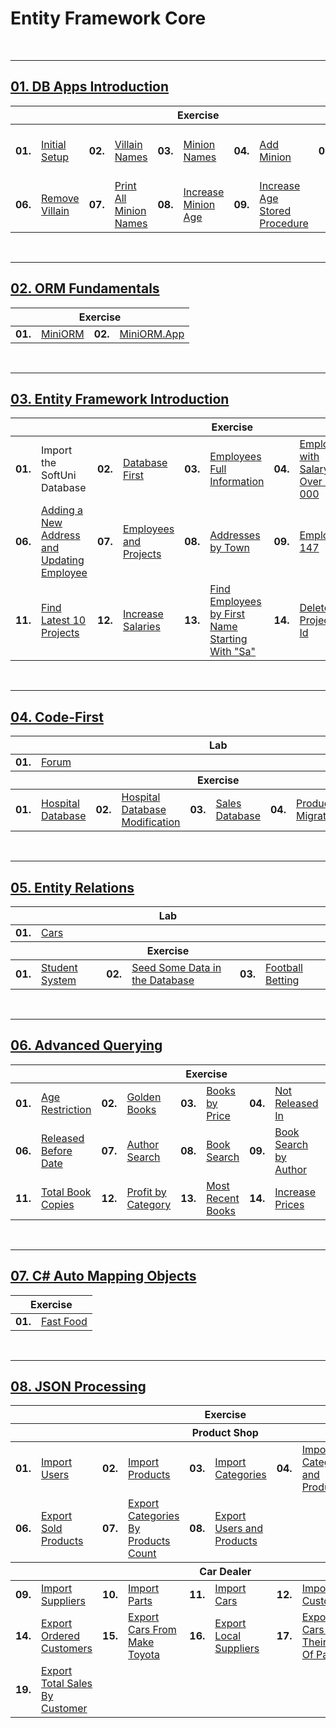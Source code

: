# Entity Framework Core

<br/>

---

## <a href="https://github.com/radrex/SoftuniCourses/tree/master/C%23%20Web%20Developer/C%23%20DB/02.Entity%20Framework%20Core/01.DB%20Apps%20Introduction/DB_Apps_Introduction">01. DB Apps Introduction</a>

<table>
  <thead>
    <tr>
      <th colspan="10" style="text-align:center;">Exercise</th>
    </tr>
  </thead>
  <tbody>
    <tr>
      <td><b>01.</b></td>
      <td><a href="https://github.com/radrex/SoftuniCourses/blob/master/C%23%20Web%20Developer/C%23%20DB/02.Entity%20Framework%20Core/01.DB%20Apps%20Introduction/DB_Apps_Introduction/P01_InitialSetup/P01_InitialSetup.cs">Initial Setup</a></td>
      <td><b>02.</b></td>
      <td><a href="https://github.com/radrex/SoftuniCourses/blob/master/C%23%20Web%20Developer/C%23%20DB/02.Entity%20Framework%20Core/01.DB%20Apps%20Introduction/DB_Apps_Introduction/P02_VillainNames/P02_VillainNames.cs">Villain Names</a></td>
      <td><b>03.</b></td>
      <td><a href="https://github.com/radrex/SoftuniCourses/blob/master/C%23%20Web%20Developer/C%23%20DB/02.Entity%20Framework%20Core/01.DB%20Apps%20Introduction/DB_Apps_Introduction/P03_MinionNames/P03_MinionNames.cs">Minion Names</a></td>
      <td><b>04.</b></td>
      <td><a href="https://github.com/radrex/SoftuniCourses/blob/master/C%23%20Web%20Developer/C%23%20DB/02.Entity%20Framework%20Core/01.DB%20Apps%20Introduction/DB_Apps_Introduction/P04_AddMinion/P04_AddMinion.cs">Add Minion</a></td>
      <td><b>05.</b></td>
      <td><a href="https://github.com/radrex/SoftuniCourses/blob/master/C%23%20Web%20Developer/C%23%20DB/02.Entity%20Framework%20Core/01.DB%20Apps%20Introduction/DB_Apps_Introduction/P05_ChangeTownNamesCasing/P05_ChangeTownNamesCasing.cs">Change Town Names Casing</a></td>
    </tr>
    <tr>
      <td><b>06.</b></td>
      <td><a href="https://github.com/radrex/SoftuniCourses/blob/master/C%23%20Web%20Developer/C%23%20DB/02.Entity%20Framework%20Core/01.DB%20Apps%20Introduction/DB_Apps_Introduction/P06_RemoveVillain/P06_RemoveVillain.cs">Remove Villain</a></td>
      <td><b>07.</b></td>
      <td><a href="https://github.com/radrex/SoftuniCourses/blob/master/C%23%20Web%20Developer/C%23%20DB/02.Entity%20Framework%20Core/01.DB%20Apps%20Introduction/DB_Apps_Introduction/P07_PrintAllMinionNames/P07_PrintAllMinionNames.cs">Print All Minion Names</a></td>
      <td><b>08.</b></td>
      <td><a href="https://github.com/radrex/SoftuniCourses/blob/master/C%23%20Web%20Developer/C%23%20DB/02.Entity%20Framework%20Core/01.DB%20Apps%20Introduction/DB_Apps_Introduction/P08_IncreaseMinionAge/P08_IncreaseMinionAge.cs">Increase Minion Age</a></td>
      <td><b>09.</b></td>
      <td><a href="https://github.com/radrex/SoftuniCourses/blob/master/C%23%20Web%20Developer/C%23%20DB/02.Entity%20Framework%20Core/01.DB%20Apps%20Introduction/DB_Apps_Introduction/P09_IncreaseAgeStoredProcedure/P09_IncreaseAgeStoredProcedure.cs">Increase Age Stored Procedure</a></td>
      <td colspan="2"></td>
    </tr>
  </tbody>
</table>

<br/>

---

## <a href="https://github.com/radrex/SoftuniCourses/tree/master/C%23%20Web%20Developer/C%23%20DB/02.Entity%20Framework%20Core/02.ORM%20Fundamentals">02. ORM Fundamentals</a>

<table>
  <thead>
    <tr>
      <th colspan="4" style="text-align:center;">Exercise</th>
    </tr>
  </thead>
  <tbody>
    <tr>
      <td><b>01.</b></td>
      <td><a href="https://github.com/radrex/SoftuniCourses/tree/master/C%23%20Web%20Developer/C%23%20DB/02.Entity%20Framework%20Core/02.ORM%20Fundamentals/MiniORM">MiniORM</a></td>
      <td><b>02.</b></td>
      <td><a href="https://github.com/radrex/SoftuniCourses/tree/master/C%23%20Web%20Developer/C%23%20DB/02.Entity%20Framework%20Core/02.ORM%20Fundamentals/MiniORM.App">MiniORM.App</a></td>
    </tr>
  </tbody>
</table>

<br/>

---

## <a href="https://github.com/radrex/SoftuniCourses/tree/master/C%23%20Web%20Developer/C%23%20DB/02.Entity%20Framework%20Core/03.Entity%20Framework%20Introduction">03. Entity Framework Introduction</a>

<table>
  <thead>
    <tr>
      <th colspan="10" style="text-align:center;">Exercise</th>
    </tr>
  </thead>
  <tbody>
    <tr>
      <td><b>01.</b></td>
      <td>Import the SoftUni Database</td>
      <td><b>02.</b></td>
      <td><a href="https://github.com/radrex/SoftuniCourses/tree/master/C%23%20Web%20Developer/C%23%20DB/02.Entity%20Framework%20Core/03.Entity%20Framework%20Introduction/SoftUni/SoftUni">Database First</a></td>
      <td><b>03.</b></td>
      <td><a href="https://github.com/radrex/SoftuniCourses/blob/2479ba894e3a3a671bb591ae023fe09b7b49bfeb/C%23%20Web%20Developer/C%23%20DB/02.Entity%20Framework%20Core/03.Entity%20Framework%20Introduction/SoftUni/SoftUni/StartUp.cs#L60">Employees Full Information</a></td>
      <td><b>04.</b></td>
      <td><a href="https://github.com/radrex/SoftuniCourses/blob/2479ba894e3a3a671bb591ae023fe09b7b49bfeb/C%23%20Web%20Developer/C%23%20DB/02.Entity%20Framework%20Core/03.Entity%20Framework%20Introduction/SoftUni/SoftUni/StartUp.cs#L84">Employees with Salary Over 50 000</a></td>
      <td><b>05.</b></td>
      <td><a href="https://github.com/radrex/SoftuniCourses/blob/2479ba894e3a3a671bb591ae023fe09b7b49bfeb/C%23%20Web%20Developer/C%23%20DB/02.Entity%20Framework%20Core/03.Entity%20Framework%20Introduction/SoftUni/SoftUni/StartUp.cs#L106">Employees from Research and Development</a></td>
    </tr>
    <tr>
      <td><b>06.</b></td>
      <td><a href="https://github.com/radrex/SoftuniCourses/blob/2479ba894e3a3a671bb591ae023fe09b7b49bfeb/C%23%20Web%20Developer/C%23%20DB/02.Entity%20Framework%20Core/03.Entity%20Framework%20Introduction/SoftUni/SoftUni/StartUp.cs#L131">Adding a New Address and Updating Employee</a></td>
      <td><b>07.</b></td>
      <td><a href="https://github.com/radrex/SoftuniCourses/blob/2479ba894e3a3a671bb591ae023fe09b7b49bfeb/C%23%20Web%20Developer/C%23%20DB/02.Entity%20Framework%20Core/03.Entity%20Framework%20Introduction/SoftUni/SoftUni/StartUp.cs#L160">Employees and Projects</a></td>
      <td><b>08.</b></td>
      <td><a href="https://github.com/radrex/SoftuniCourses/blob/2479ba894e3a3a671bb591ae023fe09b7b49bfeb/C%23%20Web%20Developer/C%23%20DB/02.Entity%20Framework%20Core/03.Entity%20Framework%20Introduction/SoftUni/SoftUni/StartUp.cs#L196">Addresses by Town</a></td>
      <td><b>09.</b></td>
      <td><a href="https://github.com/radrex/SoftuniCourses/blob/2479ba894e3a3a671bb591ae023fe09b7b49bfeb/C%23%20Web%20Developer/C%23%20DB/02.Entity%20Framework%20Core/03.Entity%20Framework%20Introduction/SoftUni/SoftUni/StartUp.cs#L221">Employee 147</a></td>
      <td><b>10.</b></td>
      <td><a href="https://github.com/radrex/SoftuniCourses/blob/2479ba894e3a3a671bb591ae023fe09b7b49bfeb/C%23%20Web%20Developer/C%23%20DB/02.Entity%20Framework%20Core/03.Entity%20Framework%20Introduction/SoftUni/SoftUni/StartUp.cs#L244">Departments with More Than 5 Employees</a></td>
    </tr>
    <tr>
      <td><b>11.</b></td>
      <td><a href="https://github.com/radrex/SoftuniCourses/blob/2479ba894e3a3a671bb591ae023fe09b7b49bfeb/C%23%20Web%20Developer/C%23%20DB/02.Entity%20Framework%20Core/03.Entity%20Framework%20Introduction/SoftUni/SoftUni/StartUp.cs#L279">Find Latest 10 Projects</a></td>
      <td><b>12.</b></td>
      <td><a href="https://github.com/radrex/SoftuniCourses/blob/2479ba894e3a3a671bb591ae023fe09b7b49bfeb/C%23%20Web%20Developer/C%23%20DB/02.Entity%20Framework%20Core/03.Entity%20Framework%20Introduction/SoftUni/SoftUni/StartUp.cs#L305">Increase Salaries</a></td>
      <td><b>13.</b></td>
      <td><a href="https://github.com/radrex/SoftuniCourses/blob/2479ba894e3a3a671bb591ae023fe09b7b49bfeb/C%23%20Web%20Developer/C%23%20DB/02.Entity%20Framework%20Core/03.Entity%20Framework%20Introduction/SoftUni/SoftUni/StartUp.cs#L335">Find Employees by First Name Starting With "Sa"</a></td>
      <td><b>14.</b></td>
      <td><a href="https://github.com/radrex/SoftuniCourses/blob/2479ba894e3a3a671bb591ae023fe09b7b49bfeb/C%23%20Web%20Developer/C%23%20DB/02.Entity%20Framework%20Core/03.Entity%20Framework%20Introduction/SoftUni/SoftUni/StartUp.cs#L358">Delete Project by Id</a></td>
      <td><b>15.</b></td>
      <td><a href="https://github.com/radrex/SoftuniCourses/blob/2479ba894e3a3a671bb591ae023fe09b7b49bfeb/C%23%20Web%20Developer/C%23%20DB/02.Entity%20Framework%20Core/03.Entity%20Framework%20Introduction/SoftUni/SoftUni/StartUp.cs#L380">Remove Town</a></td>
    </tr>
  </tbody>
</table>

<br/>

---

## <a href="https://github.com/radrex/SoftuniCourses/tree/master/C%23%20Web%20Developer/C%23%20DB/02.Entity%20Framework%20Core/04.Code-First">04. Code-First</a>

<table>
  <thead>
    <tr>
      <th colspan="10" style="text-align:center;">Lab</th>
    </tr>
  </thead>
  <tbody>
    <tr>
      <td><b>01.</b></td>
      <td><a href="https://github.com/radrex/SoftuniCourses/tree/master/C%23%20Web%20Developer/C%23%20DB/02.Entity%20Framework%20Core/04.Code-First/Lab/Forum">Forum</a></td>
      <td colspan="8"></td>
    </tr>
  </tbody>
  <thead>
    <tr>
      <th colspan="10" style="text-align:center;">Exercise</th>
    </tr>
  </thead>
  <tbody>
    <tr>
      <td><b>01.</b></td>
      <td><a href="https://github.com/radrex/SoftuniCourses/tree/master/C%23%20Web%20Developer/C%23%20DB/02.Entity%20Framework%20Core/04.Code-First/Exercise/P01_HospitalDatabase">Hospital Database</a></td>
      <td><b>02.</b></td>
      <td><a href="https://github.com/radrex/SoftuniCourses/tree/master/C%23%20Web%20Developer/C%23%20DB/02.Entity%20Framework%20Core/04.Code-First/Exercise/P01_HospitalDatabase">Hospital Database Modification</a></td>
      <td><b>03.</b></td>
      <td><a href="https://github.com/radrex/SoftuniCourses/tree/master/C%23%20Web%20Developer/C%23%20DB/02.Entity%20Framework%20Core/04.Code-First/Exercise/P03_SalesDatabase">Sales Database</a></td>
      <td><b>04.</b></td>
      <td><a href="https://github.com/radrex/SoftuniCourses/tree/master/C%23%20Web%20Developer/C%23%20DB/02.Entity%20Framework%20Core/04.Code-First/Exercise/P03_SalesDatabase">Products Migration</a></td>
      <td><b>05.</b></td>
      <td><a href="https://github.com/radrex/SoftuniCourses/tree/master/C%23%20Web%20Developer/C%23%20DB/02.Entity%20Framework%20Core/04.Code-First/Exercise/P03_SalesDatabase">Sales Migration</a></td>
    </tr>
  </tbody>
</table>

<br/>

---

## <a href="https://github.com/radrex/SoftuniCourses/tree/master/C%23%20Web%20Developer/C%23%20DB/02.Entity%20Framework%20Core/05.Entity%20Relations">05. Entity Relations</a>

<table>
  <thead>
    <tr>
      <th colspan="6" style="text-align:center;">Lab</th>
    </tr>
  </thead>
  <tbody>
    <tr>
      <td><b>01.</b></td>
      <td><a href="https://github.com/radrex/SoftuniCourses/tree/master/C%23%20Web%20Developer/C%23%20DB/02.Entity%20Framework%20Core/05.Entity%20Relations/Lab">Cars</a></td>
      <td colspan="4"></td>
    </tr>
  </tbody>
  <thead>
    <tr>
      <th colspan="6" style="text-align:center;">Exercise</th>
    </tr>
  </thead>
  <tbody>
    <tr>
      <td><b>01.</b></td>
      <td><a href="https://github.com/radrex/SoftuniCourses/tree/master/C%23%20Web%20Developer/C%23%20DB/02.Entity%20Framework%20Core/05.Entity%20Relations/Exercise/P01_StudentSystem">Student System</a></td>
      <td><b>02.</b></td>
      <td><a href="https://github.com/radrex/SoftuniCourses/blob/master/C%23%20Web%20Developer/C%23%20DB/02.Entity%20Framework%20Core/05.Entity%20Relations/Exercise/P01_StudentSystem/StartUp.cs">Seed Some Data in the Database</a></td>
      <td><b>03.</b></td>
      <td><a href="https://github.com/radrex/SoftuniCourses/tree/master/C%23%20Web%20Developer/C%23%20DB/02.Entity%20Framework%20Core/05.Entity%20Relations/Exercise/P03_FootballBetting">Football Betting</a></td>
    </tr>
  </tbody>
</table>

<br/>

---

## <a href="https://github.com/radrex/SoftuniCourses/tree/master/C%23%20Web%20Developer/C%23%20DB/02.Entity%20Framework%20Core/06.Advanced%20Querying">06. Advanced Querying</a>

<table>
  <thead>
    <tr>
      <th colspan="10" style="text-align:center;">Exercise</th>
    </tr>
  </thead>
  <tbody>
    <tr>
      <td><b>01.</b></td>
      <td><a href="https://github.com/radrex/SoftuniCourses/blob/d57f4b4a9c43fea35527c8d922f50e31bc98f8cc/C%23%20Web%20Developer/C%23%20DB/02.Entity%20Framework%20Core/06.Advanced%20Querying/BookShop/StartUp.cs#L38">Age Restriction</a></td>
      <td><b>02.</b></td>
      <td><a href="https://github.com/radrex/SoftuniCourses/blob/d57f4b4a9c43fea35527c8d922f50e31bc98f8cc/C%23%20Web%20Developer/C%23%20DB/02.Entity%20Framework%20Core/06.Advanced%20Querying/BookShop/StartUp.cs#L54">Golden Books</a></td>
      <td><b>03.</b></td>
      <td><a href="https://github.com/radrex/SoftuniCourses/blob/d57f4b4a9c43fea35527c8d922f50e31bc98f8cc/C%23%20Web%20Developer/C%23%20DB/02.Entity%20Framework%20Core/06.Advanced%20Querying/BookShop/StartUp.cs#L72">Books by Price</a></td>
      <td><b>04.</b></td>
      <td><a href="https://github.com/radrex/SoftuniCourses/blob/d57f4b4a9c43fea35527c8d922f50e31bc98f8cc/C%23%20Web%20Developer/C%23%20DB/02.Entity%20Framework%20Core/06.Advanced%20Querying/BookShop/StartUp.cs#L89">Not Released In</a></td>
      <td><b>05.</b></td>
      <td><a href="https://github.com/radrex/SoftuniCourses/blob/d57f4b4a9c43fea35527c8d922f50e31bc98f8cc/C%23%20Web%20Developer/C%23%20DB/02.Entity%20Framework%20Core/06.Advanced%20Querying/BookShop/StartUp.cs#L106">Book Titles by Category</a></td>
    </tr>
    <tr>
      <td><b>06.</b></td>
      <td><a href="https://github.com/radrex/SoftuniCourses/blob/d57f4b4a9c43fea35527c8d922f50e31bc98f8cc/C%23%20Web%20Developer/C%23%20DB/02.Entity%20Framework%20Core/06.Advanced%20Querying/BookShop/StartUp.cs#L123">Released Before Date</a></td>
      <td><b>07.</b></td>
      <td><a href="https://github.com/radrex/SoftuniCourses/blob/d57f4b4a9c43fea35527c8d922f50e31bc98f8cc/C%23%20Web%20Developer/C%23%20DB/02.Entity%20Framework%20Core/06.Advanced%20Querying/BookShop/StartUp.cs#L144">Author Search</a></td>
      <td><b>08.</b></td>
      <td><a href="https://github.com/radrex/SoftuniCourses/blob/d57f4b4a9c43fea35527c8d922f50e31bc98f8cc/C%23%20Web%20Developer/C%23%20DB/02.Entity%20Framework%20Core/06.Advanced%20Querying/BookShop/StartUp.cs#L160">Book Search</a></td>
      <td><b>09.</b></td>
      <td><a href="https://github.com/radrex/SoftuniCourses/blob/d57f4b4a9c43fea35527c8d922f50e31bc98f8cc/C%23%20Web%20Developer/C%23%20DB/02.Entity%20Framework%20Core/06.Advanced%20Querying/BookShop/StartUp.cs#L173">Book Search by Author</a></td>
      <td><b>10.</b></td>
      <td><a href="https://github.com/radrex/SoftuniCourses/blob/d57f4b4a9c43fea35527c8d922f50e31bc98f8cc/C%23%20Web%20Developer/C%23%20DB/02.Entity%20Framework%20Core/06.Advanced%20Querying/BookShop/StartUp.cs#L191">Count Books</a></td>
    </tr>
    <tr>
      <td><b>11.</b></td>
      <td><a href="https://github.com/radrex/SoftuniCourses/blob/d57f4b4a9c43fea35527c8d922f50e31bc98f8cc/C%23%20Web%20Developer/C%23%20DB/02.Entity%20Framework%20Core/06.Advanced%20Querying/BookShop/StartUp.cs#L197">Total Book Copies</a></td>
      <td><b>12.</b></td>
      <td><a href="https://github.com/radrex/SoftuniCourses/blob/d57f4b4a9c43fea35527c8d922f50e31bc98f8cc/C%23%20Web%20Developer/C%23%20DB/02.Entity%20Framework%20Core/06.Advanced%20Querying/BookShop/StartUp.cs#L213">Profit by Category</a></td>
      <td><b>13.</b></td>
      <td><a href="https://github.com/radrex/SoftuniCourses/blob/d57f4b4a9c43fea35527c8d922f50e31bc98f8cc/C%23%20Web%20Developer/C%23%20DB/02.Entity%20Framework%20Core/06.Advanced%20Querying/BookShop/StartUp.cs#L230">Most Recent Books</a></td>
      <td><b>14.</b></td>
      <td><a href="https://github.com/radrex/SoftuniCourses/blob/d57f4b4a9c43fea35527c8d922f50e31bc98f8cc/C%23%20Web%20Developer/C%23%20DB/02.Entity%20Framework%20Core/06.Advanced%20Querying/BookShop/StartUp.cs#L261">Increase Prices</a></td>
      <td><b>15.</b></td>
      <td><a href="https://github.com/radrex/SoftuniCourses/blob/d57f4b4a9c43fea35527c8d922f50e31bc98f8cc/C%23%20Web%20Developer/C%23%20DB/02.Entity%20Framework%20Core/06.Advanced%20Querying/BookShop/StartUp.cs#L271">Remove Books</a></td>
    </tr>
  </tbody>
</table>

<br/>

---

## <a href="https://github.com/radrex/SoftuniCourses/tree/master/C%23%20Web%20Developer/C%23%20DB/02.Entity%20Framework%20Core/07.C%23%20Auto%20Mapping%20Objects">07. C# Auto Mapping Objects</a>

<table>
  <thead>
    <tr>
      <th colspan="2" style="text-align:center;">Exercise</th>
    </tr>
  </thead>
  <tbody>
    <tr>
      <td><b>01.</b></td>
      <td><a href="https://github.com/radrex/SoftuniCourses/tree/master/C%23%20Web%20Developer/C%23%20DB/02.Entity%20Framework%20Core/07.C%23%20Auto%20Mapping%20Objects">Fast Food</a></td>
    </tr>
  </tbody>
</table>

<br/>

---

## <a href="https://github.com/radrex/SoftuniCourses/tree/master/C%23%20Web%20Developer/C%23%20DB/02.Entity%20Framework%20Core/08.JSON%20Processing">08. JSON Processing</a>

<table>
  <thead>
    <tr>
      <th colspan="10" style="text-align:center;">Exercise</th>
    </tr>
  </thead>
  <thead>
    <tr>
      <th colspan="10" style="text-align:center;">Product Shop</th>
    </tr>
  </thead>
  <tbody>
    <tr>
      <td><b>01.</b></td>
      <td><a href="https://github.com/radrex/SoftuniCourses/blob/c046d0c0bac953d70c557dba22c1824102ae0db1/C%23%20Web%20Developer/C%23%20DB/02.Entity%20Framework%20Core/08.JSON%20Processing/ProductShop/StartUp.cs#L86">Import Users</a></td>
      <td><b>02.</b></td>
      <td><a href="https://github.com/radrex/SoftuniCourses/blob/c046d0c0bac953d70c557dba22c1824102ae0db1/C%23%20Web%20Developer/C%23%20DB/02.Entity%20Framework%20Core/08.JSON%20Processing/ProductShop/StartUp.cs#L95">Import Products</a></td>
      <td><b>03.</b></td>
      <td><a href="https://github.com/radrex/SoftuniCourses/blob/c046d0c0bac953d70c557dba22c1824102ae0db1/C%23%20Web%20Developer/C%23%20DB/02.Entity%20Framework%20Core/08.JSON%20Processing/ProductShop/StartUp.cs#L104">Import Categories</a></td>
      <td><b>04.</b></td>
      <td><a href="https://github.com/radrex/SoftuniCourses/blob/master/C%23%20Web%20Developer/C%23%20DB/02.Entity%20Framework%20Core/08.JSON%20Processing/ProductShop/StartUp.cs#L114">Import Categories and Products</a></td>
      <td><b>05.</b></td>
      <td><a href="https://github.com/radrex/SoftuniCourses/blob/c046d0c0bac953d70c557dba22c1824102ae0db1/C%23%20Web%20Developer/C%23%20DB/02.Entity%20Framework%20Core/08.JSON%20Processing/ProductShop/StartUp.cs#L147">Export Products In Range</a></td>
    </tr>
    <tr>
      <td><b>06.</b></td>
      <td><a href="https://github.com/radrex/SoftuniCourses/blob/c046d0c0bac953d70c557dba22c1824102ae0db1/C%23%20Web%20Developer/C%23%20DB/02.Entity%20Framework%20Core/08.JSON%20Processing/ProductShop/StartUp.cs#L212">Export Sold Products</a></td>
      <td><b>07.</b></td>
      <td><a href="https://github.com/radrex/SoftuniCourses/blob/c046d0c0bac953d70c557dba22c1824102ae0db1/C%23%20Web%20Developer/C%23%20DB/02.Entity%20Framework%20Core/08.JSON%20Processing/ProductShop/StartUp.cs#L246">Export Categories By Products Count</a></td>
      <td><b>08.</b></td>
      <td><a href="https://github.com/radrex/SoftuniCourses/blob/c046d0c0bac953d70c557dba22c1824102ae0db1/C%23%20Web%20Developer/C%23%20DB/02.Entity%20Framework%20Core/08.JSON%20Processing/ProductShop/StartUp.cs#L270">Export Users and Products</a></td>
      <td colspan="4"></td>
    </tr>
  </tbody>
  <thead>
    <tr>
      <th colspan="10" style="text-align:center;">Car Dealer</th>
    </tr>
  </thead>
  <tbody>
    <tr>
      <td><b>09.</b></td>
      <td><a href="https://github.com/radrex/SoftuniCourses/blob/4fdafccecc987927dec3454834d9f3fe2d6ccb8d/C%23%20Web%20Developer/C%23%20DB/02.Entity%20Framework%20Core/08.JSON%20Processing/CarDealer/StartUp.cs#L96">Import Suppliers</a></td>
      <td><b>10.</b></td>
      <td><a href="https://github.com/radrex/SoftuniCourses/blob/4fdafccecc987927dec3454834d9f3fe2d6ccb8d/C%23%20Web%20Developer/C%23%20DB/02.Entity%20Framework%20Core/08.JSON%20Processing/CarDealer/StartUp.cs#L105">Import Parts</a></td>
      <td><b>11.</b></td>
      <td><a href="https://github.com/radrex/SoftuniCourses/blob/4fdafccecc987927dec3454834d9f3fe2d6ccb8d/C%23%20Web%20Developer/C%23%20DB/02.Entity%20Framework%20Core/08.JSON%20Processing/CarDealer/StartUp.cs#L117">Import Cars</a></td>
      <td><b>12.</b></td>
      <td><a href="https://github.com/radrex/SoftuniCourses/blob/4fdafccecc987927dec3454834d9f3fe2d6ccb8d/C%23%20Web%20Developer/C%23%20DB/02.Entity%20Framework%20Core/08.JSON%20Processing/CarDealer/StartUp.cs#L153">Import Customers</a></td>
      <td><b>13.</b></td>
      <td><a href="https://github.com/radrex/SoftuniCourses/blob/4fdafccecc987927dec3454834d9f3fe2d6ccb8d/C%23%20Web%20Developer/C%23%20DB/02.Entity%20Framework%20Core/08.JSON%20Processing/CarDealer/StartUp.cs#L162">Import Sales</a></td>
    </tr>
    <tr>
      <td><b>14.</b></td>
      <td><a href="https://github.com/radrex/SoftuniCourses/blob/4fdafccecc987927dec3454834d9f3fe2d6ccb8d/C%23%20Web%20Developer/C%23%20DB/02.Entity%20Framework%20Core/08.JSON%20Processing/CarDealer/StartUp.cs#L171">Export Ordered Customers</a></td>
      <td><b>15.</b></td>
      <td><a href="https://github.com/radrex/SoftuniCourses/blob/4fdafccecc987927dec3454834d9f3fe2d6ccb8d/C%23%20Web%20Developer/C%23%20DB/02.Entity%20Framework%20Core/08.JSON%20Processing/CarDealer/StartUp.cs#L190">Export Cars From Make Toyota</a></td>
      <td><b>16.</b></td>
      <td><a href="https://github.com/radrex/SoftuniCourses/blob/4fdafccecc987927dec3454834d9f3fe2d6ccb8d/C%23%20Web%20Developer/C%23%20DB/02.Entity%20Framework%20Core/08.JSON%20Processing/CarDealer/StartUp.cs#L216">Export Local Suppliers</a></td>
      <td><b>17.</b></td>
      <td><a href="">Export Cars With Their List Of Parts</a></td>
      <td><b>18.</b></td>
      <td><a href="">Export Total Sales By Customer</a></td>
    </tr>
    <tr>
      <td><b>19.</b></td>
      <td><a href="">Export Total Sales By Customer</a></td>
      <td colspan="8"></td>
    </tr>
  </tbody>
</table>